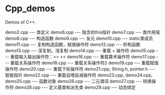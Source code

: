 # Cpp_demos
Demos of C++.

demo2.cpp --- 类定义
demo6.cpp --- 隐含的this指针
demo7.cpp --- 类作用域
demo8.cpp --- 构造函数
demo9.cpp --- 友元
demo10.cpp --- static类成员
demo11.cpp --- 复制构造函数，赋值操作符
demo12.cpp --- 析构函数
demo13.cpp --- 深复制，浅复制
demo14.cpp --- 重载 + 操作符
demo15.cpp --- 重载输入输出操作符：>> <<
demo16.cpp --- 重载算术操作符
demo17.cpp --- 重载关系操作符
demo18.cpp --- 重载关系操作符2
demo19.cpp --- 重载赋值操作符
demo20.cpp --- 重载下标操作符
demo21.cpp, String.h, pointer.h --- 智能指针
demo22.cpp --- 重载自增自减操作符
demo23.cpp, demo24.cpp, demo25.cpp --- 函数对象
demo26.cpp --- 二元谓词
demo27.cpp --- 转换操作符
demo28.cpp --- 定义基类和派生类
demo29.cpp --- 动态绑定
